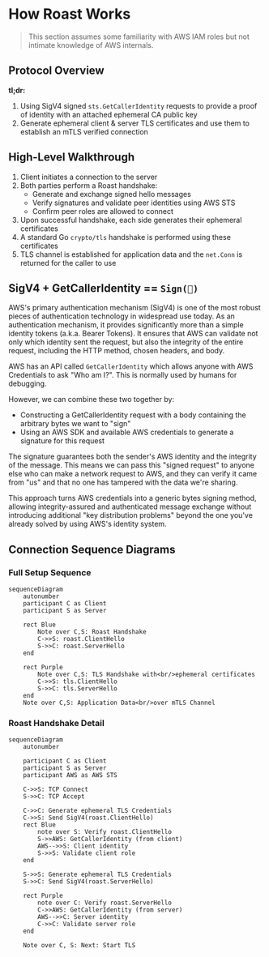 # How Roast Works

> This section assumes some familiarity with AWS IAM roles but not intimate knowledge of AWS internals.

## Protocol Overview

**tl;dr:**

1. Using SigV4 signed `sts.GetCallerIdentity` requests to provide a proof of identity with an attached ephemeral CA public key
2. Generate ephemeral client & server TLS certificates and use them to establish an mTLS verified connection

## High-Level Walkthrough

1. Client initiates a connection to the server
2. Both parties perform a Roast handshake:
   - Generate and exchange signed hello messages
   - Verify signatures and validate peer identities using AWS STS
   - Confirm peer roles are allowed to connect
3. Upon successful handshake, each side generates their ephemeral certificates
4. A standard Go `crypto/tls` handshake is performed using these certificates
5. TLS channel is established for application data and the `net.Conn` is
   returned for the caller to use

## SigV4 + GetCallerIdentity == `Sign(🥳)`

AWS's primary authentication mechanism (SigV4) is one of the most robust pieces of authentication technology in widespread use today. As an authentication mechanism, it provides significantly more than a simple identity tokens (a.k.a. Bearer Tokens). It ensures that AWS can validate not only which identity sent the request, but also the integrity of the entire request, including the HTTP method, chosen headers, and body.

AWS has an API called `GetCallerIdentity` which allows anyone with AWS Credentials to ask "Who am I?". This is normally used by humans for debugging.

However, we can combine these two together by:

- Constructing a GetCallerIdentity request with a body containing the arbitrary bytes we want to "sign"
- Using an AWS SDK and available AWS credentials to generate a signature for this request

The signature guarantees both the sender's AWS identity and the integrity of the message. This means we can pass this "signed request" to anyone else who can make a network request to AWS, and they can verify it came from "us" and that no one has tampered with the data we're sharing.

This approach turns AWS credentials into a generic bytes signing method, allowing integrity-assured and authenticated message exchange without introducing additional "key distribution problems" beyond the one you've already solved by using AWS's identity system.

## Connection Sequence Diagrams

### Full Setup Sequence

```mermaid
sequenceDiagram
    autonumber
    participant C as Client
    participant S as Server

    rect Blue
        Note over C,S: Roast Handshake
        C->>S: roast.ClientHello
        S->>C: roast.ServerHello
    end

    rect Purple
        Note over C,S: TLS Handshake with<br/>ephemeral certificates
        C->>S: tls.ClientHello
        S->>C: tls.ServerHello
    end
    Note over C,S: Application Data<br/>over mTLS Channel
```

### Roast Handshake Detail

```mermaid
sequenceDiagram
    autonumber

    participant C as Client
    participant S as Server
    participant AWS as AWS STS

    C->>S: TCP Connect
    S->>C: TCP Accept

    C->>C: Generate ephemeral TLS Credentials
    C->>S: Send SigV4(roast.ClientHello)
    rect Blue
        note over S: Verify roast.ClientHello
        S->>AWS: GetCallerIdentity (from client)
        AWS-->>S: Client identity
        S->>S: Validate client role
    end

    S->>S: Generate ephemeral TLS Credentials
    S->>C: Send SigV4(roast.ServerHello)

    rect Purple
        note over C: Verify roast.ServerHello
        C->>AWS: GetCallerIdentity (from server)
        AWS-->>C: Server identity
        C->>C: Validate server role
    end

    Note over C, S: Next: Start TLS
```
